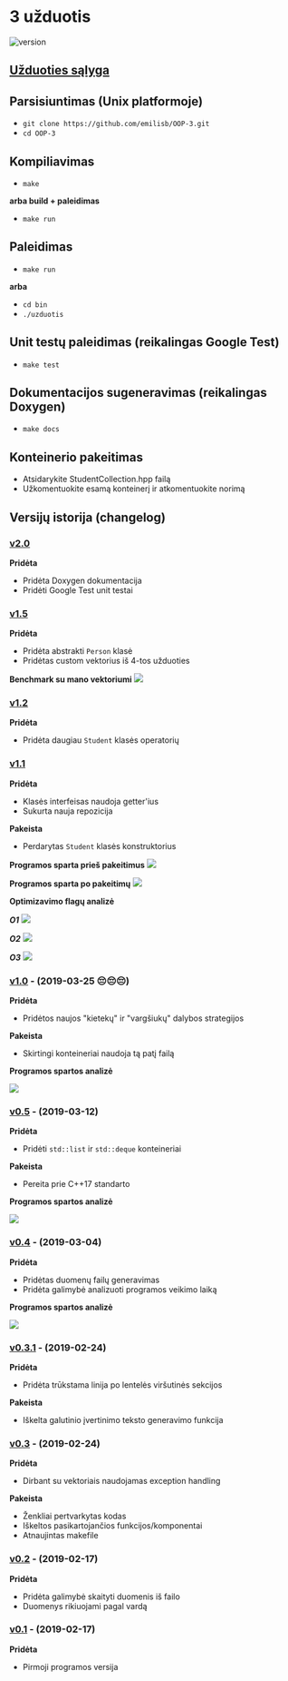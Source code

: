 #  3 užduotis

![version][version-badge]

## [Užduoties sąlyga](https://github.com/objprog/paskaitos2019/wiki/3-oji-užduotis)

## Parsisiuntimas (Unix platformoje)

- `git clone https://github.com/emilisb/OOP-3.git`
- `cd OOP-3`

## Kompiliavimas

- `make`

**arba build + paleidimas**

- `make run`

## Paleidimas

- `make run`

**arba**

- `cd bin`
- `./uzduotis`

## Unit testų paleidimas (reikalingas Google Test)

- `make test`

## Dokumentacijos sugeneravimas (reikalingas Doxygen)

- `make docs`

## Konteinerio pakeitimas

- Atsidarykite StudentCollection.hpp failą
- Užkomentuokite esamą konteinerį ir atkomentuokite norimą

## Versijų istorija (changelog)

### [v2.0](https://github.com/emilisb/OOP-3/releases/tag/v2.0)

**Pridėta**

- Pridėta Doxygen dokumentacija
- Pridėti Google Test unit testai

### [v1.5](https://github.com/emilisb/OOP-3/releases/tag/v1.5)

**Pridėta**

- Pridėta abstrakti `Person` klasė
- Pridėtas custom vektorius iš 4-tos užduoties

**Benchmark su mano vektoriumi**
![](https://i.imgur.com/NnBiJeJ.png)

### [v1.2](https://github.com/emilisb/OOP-3/releases/tag/v1.2)

**Pridėta**

- Pridėta daugiau `Student` klasės operatorių

### [v1.1](https://github.com/emilisb/OOP-3/releases/tag/v1.1)

**Pridėta**

- Klasės interfeisas naudoja getter'ius
- Sukurta nauja repozicija

**Pakeista**

- Perdarytas `Student` klasės konstruktorius

**Programos sparta prieš pakeitimus**
![](https://i.imgur.com/pAMmctP.png)

**Programos sparta po pakeitimų**
![](https://i.imgur.com/PdaAVut.png)

**Optimizavimo flagų analizė**

***O1***
![](https://i.imgur.com/NQlAFUu.png)

***O2***
![](https://i.imgur.com/K8caUmT.png)

***O3***
![](https://i.imgur.com/PdaAVut.png)

### [v1.0](https://github.com/emilisb/OOP-2/releases/tag/v1.0) - (2019-03-25 😔😔😔)

**Pridėta**

- Pridėtos naujos "kietekų" ir "vargšiukų" dalybos strategijos

**Pakeista**

- Skirtingi konteineriai naudoja tą patį failą

**Programos spartos analizė**

![](https://i.imgur.com/ly3j3bP.png)

### [v0.5](https://github.com/emilisb/OOP-2/releases/tag/v0.5) - (2019-03-12)

**Pridėta**

- Pridėti `std::list` ir `std::deque` konteineriai

**Pakeista**

- Pereita prie C++17 standarto

**Programos spartos analizė**

![](https://i.imgur.com/ly3j3bP.png)


### [v0.4](https://github.com/emilisb/OOP-2/releases/tag/v0.4) - (2019-03-04)

**Pridėta**

- Pridėtas duomenų failų generavimas
- Pridėta galimybė analizuoti programos veikimo laiką

**Programos spartos analizė**

![](https://i.imgur.com/RoGyppG.png)

### [v0.3.1](https://github.com/emilisb/OOP-2/releases/tag/v0.3.1) - (2019-02-24)

**Pridėta**

- Pridėta trūkstama linija po lentelės viršutinės sekcijos

**Pakeista**

- Iškelta galutinio įvertinimo teksto generavimo funkcija

### [v0.3](https://github.com/emilisb/OOP-2/releases/tag/v0.3) - (2019-02-24)

**Pridėta**

- Dirbant su vektoriais naudojamas exception handling

**Pakeista**

- Ženkliai pertvarkytas kodas
- Iškeltos pasikartojančios funkcijos/komponentai
- Atnaujintas makefile

### [v0.2](https://github.com/emilisb/OOP-2/releases/tag/v0.2) - (2019-02-17)

**Pridėta**

- Pridėta galimybė skaityti duomenis iš failo
- Duomenys rikiuojami pagal vardą

### [v0.1](https://github.com/emilisb/OOP-2/releases/tag/v0.1) - (2019-02-17)

**Pridėta**

- Pirmoji programos versija

[version-badge]: https://img.shields.io/badge/version-2.0-green.svg
